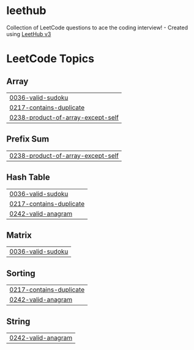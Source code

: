 # leethub
Collection of LeetCode questions to ace the coding interview! - Created using [LeetHub v3](https://github.com/raphaelheinz/LeetHub-3.0)

<!---LeetCode Topics Start-->
# LeetCode Topics
## Array
|  |
| ------- |
| [0036-valid-sudoku](https://github.com/Robso-creator/leethub/tree/master/0036-valid-sudoku) |
| [0217-contains-duplicate](https://github.com/Robso-creator/leethub/tree/master/0217-contains-duplicate) |
| [0238-product-of-array-except-self](https://github.com/Robso-creator/leethub/tree/master/0238-product-of-array-except-self) |
## Prefix Sum
|  |
| ------- |
| [0238-product-of-array-except-self](https://github.com/Robso-creator/leethub/tree/master/0238-product-of-array-except-self) |
## Hash Table
|  |
| ------- |
| [0036-valid-sudoku](https://github.com/Robso-creator/leethub/tree/master/0036-valid-sudoku) |
| [0217-contains-duplicate](https://github.com/Robso-creator/leethub/tree/master/0217-contains-duplicate) |
| [0242-valid-anagram](https://github.com/Robso-creator/leethub/tree/master/0242-valid-anagram) |
## Matrix
|  |
| ------- |
| [0036-valid-sudoku](https://github.com/Robso-creator/leethub/tree/master/0036-valid-sudoku) |
## Sorting
|  |
| ------- |
| [0217-contains-duplicate](https://github.com/Robso-creator/leethub/tree/master/0217-contains-duplicate) |
| [0242-valid-anagram](https://github.com/Robso-creator/leethub/tree/master/0242-valid-anagram) |
## String
|  |
| ------- |
| [0242-valid-anagram](https://github.com/Robso-creator/leethub/tree/master/0242-valid-anagram) |
<!---LeetCode Topics End-->
